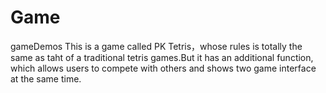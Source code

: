 # Game
gameDemos
This is a game called PK Tetris，whose rules is totally the same as taht of a traditional tetris games.But it has an additional
function, which allows users to compete with others and shows two game interface at the same time. 
